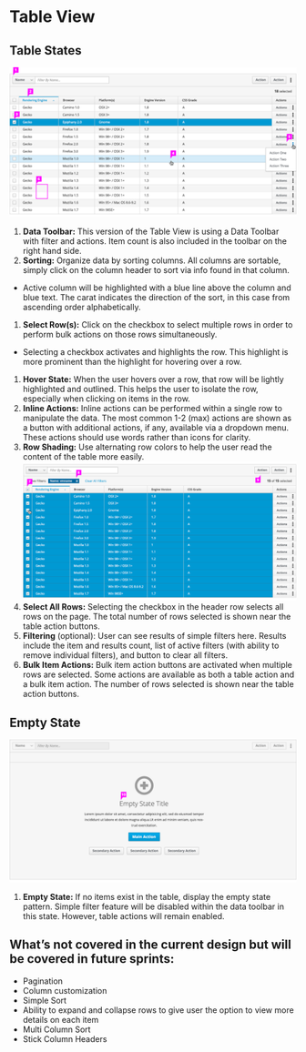 # Table View

## Table States
![Table with a single row selected](img/table-callout1.png)

1. **Data Toolbar:** This version of the Table View is using a Data Toolbar with filter and actions. Item count is also included in the toolbar on the right hand side.
1. **Sorting:** Organize data by sorting columns. All columns are sortable, simply click on the column header to sort via info found in that column.
  - Active column will be highlighted with a blue line above the column and blue text. The carat indicates the direction of the sort, in this case from ascending order alphabetically.
1. **Select Row(s):** Click on the checkbox to select multiple rows in order to perform bulk actions on those rows simultaneously.
  - Selecting a checkbox activates and highlights the row. This highlight is more prominent than the highlight for hovering over a row.
1. **Hover State:** When the user hovers over a row, that row will be lightly highlighted and outlined. This helps the user to isolate the row, especially when clicking on items in the row.
1. **Inline Actions:** Inline actions can be performed within a single row to manipulate the data. The most common 1-2 (max) actions are shown as a button with additional actions, if any, available via a dropdown menu. These actions should use words rather than icons for clarity.
1. **Row Shading:** Use alternating row colors to help the user read the content of the table more easily.
![Table with a all rows selected](img/table-callout2.png)
1. **Select All Rows:** Selecting the checkbox in the header row selects all rows on the page. The total number of rows selected is shown near the table action buttons.
1. **Filtering** (optional): User can see results of simple filters here. Results include the item and results count, list of active filters (with ability to remove individual filters), and button to clear all filters.
1. **Bulk Item Actions:** Bulk item action buttons are activated when multiple rows are selected. Some actions are available as both a table action and a bulk item action. The number of rows selected is shown near the table action buttons.

  ## Empty State

  ![Table view empty state](img/empty-state-callout.png)

1. **Empty State:** If no items exist in the table, display the empty state pattern. Simple filter feature will be disabled within the data toolbar in this state. However, table actions will remain enabled.

## What’s not covered in the current design but will be covered in future sprints:

- Pagination
- Column customization
- Simple Sort
- Ability to expand and collapse rows to give user the option to view more details on each item
- Multi Column Sort
- Stick Column Headers
